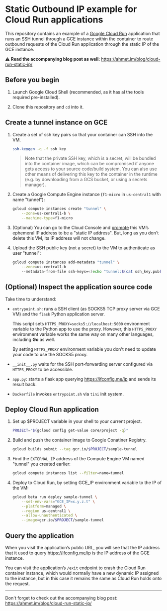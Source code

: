 # Static Outbound IP example for Cloud Run applications

This repository contains an example of a [Google Cloud Run][cr] application that
runs an SSH tunnel through a GCE instance within the container to route outbound
requests of the Cloud Run application through the static IP of the GCE instance.

:warning: **Read the accompanying blog post as well:** https://ahmet.im/blog/cloud-run-static-ip/

## Before you begin

1. Launch Google Cloud Shell (recommended, as it has al the tools required
   pre-installed).

1. Clone this repository and `cd` into it.

## Create a tunnel instance on GCE

1. Create a set of ssh key pairs so that your container can SSH into the VM.

    ```sh
    ssh-keygen -q -f ssh_key
    ```

   > Note that the private SSH key, which is a secret, will be bundled into the
   > container image, which can be compromised if anyone gets access to your
   > source code/build system. You can also use other means of delivering this
   > key to the container in the runtime (e.g. by downloading from a GCS
   > bucket, or using a secrets manager).

2. Create a Google Compute Engine instance (`f1-micro` in `us-central1` with
   name "tunnel"):

    ```sh
    gcloud compute instances create "tunnel" \
        --zone=us-central1-b \
        --machine-type=f1-micro
    ```

3. (Optional) You can go to the Cloud Console and
   [promote](https://cloud.google.com/compute/docs/ip-addresses/reserve-static-external-ip-address#promote_ephemeral_ip)
   this VM’s ephemeral IP address to be a "static IP address". But, long as you
   don't delete this VM, its IP address will not change.

4. Upload the SSH public key (not a secret) to the VM to authenticate as user
   "tunnel":

    ```sh
    gcloud compute instances add-metadata "tunnel" \
        --zone=us-central1-b
        --metadata-from-file ssh-keys=<(echo "tunnel:$(cat ssh_key.pub)")
    ```

## (Optional) Inspect the application source code

Take time to understand:

- `entrypoint.sh`: runs a SSH client (as SOCKS5 TCP proxy server via GCE VM) and
  the `flask` Python application server.

  This script sets `HTTPS_PROXY=socks5://localhost:5000` environment variable to
  the Python app to use the proxy. However, this `HTTPS_PROXY` environment
  variable works the same way on many other languages, including **Go** as well.

  By setting `HTTPS_PROXY` environment variable you don't need to update your
  code to use the SOCKS5 proxy.

- `__init__.py` waits for the SSH port-forwarding server configured via
  `HTTPS_PROXY` to be accessible.

- `app.py`: starts a flask app querying https://ifconfig.me/ip and sends its
  result back.

- `Dockerfile` invokes `entrypoint.sh` via `tini` init system.

## Deploy Cloud Run application

1. Set up $PROJECT variable in your shell to your current project.

   ```sh
   PROJECT="$(gcloud config get-value core/project -q)"
   ```

1. Build and push the container image to Google Conatiner Registry.

    ```sh
    gcloud builds submit --tag gcr.io/$PROJECT/sample-tunnel
    ```

1. Find the `EXTERNAL_IP` address of the Compute Engine VM named "tunnel" you
   created earlier:

    ```sh
    gcloud compute instances list --filter=name=tunnel
    ```

1. Deploy to Cloud Run, by setting GCE_IP environment variable to the IP of the
   VM:

    ```sh
    gcloud beta run deploy sample-tunnel \
        --set-env-vars="GCE_IP=x.y.z.t" \
        --platform=managed \
        --region us-central1 \
        --allow-unauthenticated \
        --image=gcr.io/$PROJECT/sample-tunnel
    ```

## Query the application

When you visit the application’s public URL, you will see that the IP address
that it used to query https://ifconfig.me/ip is the IP address of the GCE
instance.

You can visit the application’s `/exit` endpoint to crash the Cloud Run
container instance, which would normally have a new dynamic IP assigned to the
instance, but in this case it remains the same as Cloud Run holds onto the
request.

---

Don't forget to check out the accompanying blog post: https://ahmet.im/blog/cloud-run-static-ip/

[cr]: https://cloud.google.com/run

